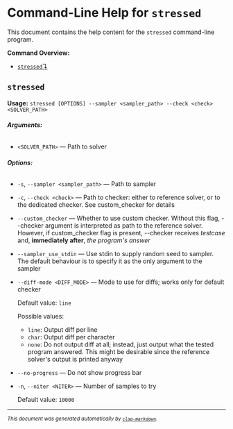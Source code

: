 # Command-Line Help for `stressed`

This document contains the help content for the `stressed` command-line program.

**Command Overview:**

* [`stressed`↴](#stressed)

## `stressed`

**Usage:** `stressed [OPTIONS] --sampler <sampler_path> --check <check> <SOLVER_PATH>`

###### **Arguments:**

* `<SOLVER_PATH>` — Path to solver

###### **Options:**

* `-s`, `--sampler <sampler_path>` — Path to sampler
* `-c`, `--check <check>` — Path to checker: either to reference solver, or to the dedicated checker. See custom_checker for details
* `--custom_checker` — Whether to use custom checker. Without this flag, --checker argument is interpreted as path to the reference solver. However, if custom_checker flag is present, --checker receives *testcase* and, **immediately after**, *the program's answer*
* `--sampler_use_stdin` — Use stdin to supply random seed to sampler. The default behaviour is to specify it as the only argument to the sampler
* `--diff-mode <DIFF_MODE>` — Mode to use for diffs; works only for default checker

  Default value: `line`

  Possible values:
  - `line`:
    Output diff per line
  - `char`:
    Output diff per character
  - `none`:
    Do not output diff at all; instead, just output what the tested program answered. This might be desirable since the reference solver's output is printed anyway

* `--no-progress` — Do not show progress bar
* `-n`, `--niter <NITER>` — Number of samples to try

  Default value: `10000`



<hr/>

<small><i>
    This document was generated automatically by
    <a href="https://crates.io/crates/clap-markdown"><code>clap-markdown</code></a>.
</i></small>
